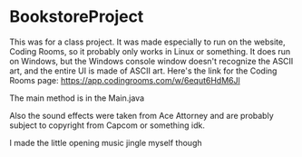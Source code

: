 # BookstoreProject
This was for a class project. It was made especially to run on the website, Coding Rooms, so it probably only works in Linux or something. It does run on Windows, but the Windows console window doesn't recognize the ASCII art, and the entire UI is made of ASCII art. Here's the link for the Coding Rooms page: https://app.codingrooms.com/w/6equt6HdM6Jl

The main method is in the Main.java

Also the sound effects were taken from Ace Attorney and are probably subject to copyright from Capcom or something idk.

I made the little opening music jingle myself though
